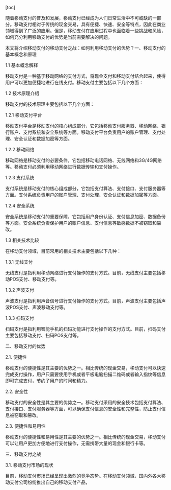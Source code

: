 
[toc]                    
                
                
随着移动支付的普及和发展，移动支付已经成为人们日常生活中不可或缺的一部分。移动支付相对于传统的现金交易，具有便捷、快速、安全等特点，因此在商业领域得到了广泛的应用。但是，移动支付在应用过程中也面临着一些挑战和风险，如何充分利用移动支付的优势是当前需要解决的问题。

本文将介绍移动支付的移动支付之战：如何利用移动支付的优势？一、移动支付的基本概念和原理

1.1 基本概念解释

移动支付是一种基于移动网络的支付方式，将现金支付和移动支付结合起来，使得用户可以更加便捷地进行在线支付。移动支付主要包括以下几个方面：

1.2 技术原理介绍

移动支付的技术原理主要包括以下几个方面：

1.2.1 移动支付平台

移动支付平台是移动支付的核心组成部分，它包括移动支付服务器、移动网络、银行账户、支付系统和安全系统等方面。移动支付平台负责用户的账户管理、支付处理、安全认证和数据加密等方面。

1.2.2 移动网络

移动网络是移动支付的必要条件，它包括移动电话网络、无线网络和3G/4G网络等。移动支付必须利用移动网络进行数据传输和支付操作。

1.2.3 支付系统

支付系统是移动支付的核心组成部分，它包括支付算法、支付接口、支付服务器等方面。支付系统负责用户的账户管理、支付处理、安全认证和数据加密等方面。

1.2.4 安全系统

安全系统是移动支付的重要保障，它包括用户身份认证、支付信息加密、数据备份等方面。安全系统负责保护用户的账户信息、支付信息等敏感数据不被窃取和篡改。

1.3 相关技术比较

在移动支付领域，目前常用的相关技术主要包括以下几种：

1.3.1 无线支付

无线支付是指利用移动网络进行支付操作的支付方式。目前，无线支付主要包括移动POS支付、移动支付等。

1.3.2 声波支付

声波支付是指利用声音信号进行支付操作的支付方式。目前，声波支付主要包括声波POS支付、声波移动支付等。

1.3.3 扫码支付

扫码支付是指利用智能手机的扫码功能进行支付操作的支付方式。目前，扫码支付主要包括移动支付、扫码POS支付等。

二、移动支付的优势

2.1. 便捷性

移动支付的便捷性是其主要的优势之一。相比传统的现金交易，移动支付可以快速完成支付操作，用户只需要使用手机或者平板电脑扫描二维码或者输入指纹等信息即可完成支付，节约了用户的时间和精力。

2.2. 安全性

移动支付的安全性是其主要的优势之一。移动支付采用的安全技术包括支付算法、支付接口、支付服务器等方面，可以确保支付信息的安全性和完整性，防止支付信息被窃取和篡改。

2.3. 便捷性和易用性

移动支付的便捷性和易用性是其主要的优势之一。相比传统的现金交易，移动支付可以让用户更加方便地进行支付操作，无需携带大量的现金和银行卡等。

三、移动支付之战

3.1. 移动支付市场的现状

目前，移动支付市场已经呈现出激烈的竞争态势。在移动支付领域，国内外各大移动支付公司纷纷推出自己的移动支付产品，

